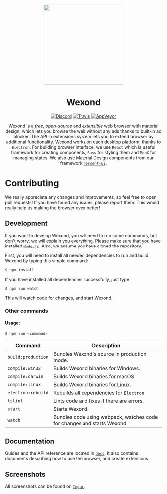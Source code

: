 <p align="center">
  <img src="https://wexond.nersent.tk/logo/wexond.png" width="256">
</p>

<div align="center">
  <h1>Wexond</h1>
  
  [![Discord](https://img.shields.io/discord/307605794680209409.svg?style=flat-square)](https://discord.gg/yAA8DdK)
  [![Travis](https://img.shields.io/travis/wexond/wexond.svg?style=flat-square)](https://travis-ci.org/wexond/wexond)
  [![AppVeyor](https://img.shields.io/appveyor/ci/Sential/wexond.svg?style=flat-square)](https://ci.appveyor.com/project/Sential/wexond)
  
  Wexond is a *free*, *open-source* and *extensible* web browser with material design, which lets you browse the web without any ads thanks to built-in ad blocker. The API in extensions system lets you to extend browser by additional functionality. Wexond works on each desktop platform, thanks to `Electron`. For building browser interface, we use `React` which is useful framework for creating components, `Sass` for styling them and `MobX` for managing states. We also use Material Design components from our framework [`nersent-ui`](https://github.com/nersent/nersent-ui).
</div>

# Contributing

We really appreciate any changes and improvements, so feel free to open pull requests! If you have found any issues, please report them. This would really help us making the browser even better!

## Development

If you want to develop Wexond, you will need to run some commands, but don't worry, we will explain you everything. Please make sure that you have installed [`Node.js`](https://nodejs.org/en/). Also, we assume you have cloned the repository.

First, you will need to install all needed dependencies to run and build Wexond by typing this simple command:

```bash
$ npm install
```

If you have installed all dependencies successfully, just type

```bash
$ npm run watch
```

This will watch code for changes, and start Wexond.

### Other commands

#### Usage:

```bash
$ npm run <command>
```

| Command              | Description                                                             |
|----------------------|-------------------------------------------------------------------------|
| `build:production`   | Bundles Wexond's source in production mode.                             |
| `compile:win32`      | Builds Wexond binaries for Windows.                                     |
| `compile:darwin`     | Builds Wexond binaries for macOS.                                       |
| `compile:linux`      | Builds Wexond binaries for Linux.                                       |
| `electron:rebuild`   | Rebuilds all dependencies for `Electron`.                               |
| `tslint`             | Lints code and fixes if there are errors.                               |
| `start`              | Starts Wexond.                                                          |
| `watch`              | Bundles code using webpack, watches code for changes and starts Wexond. |

## Documentation

Guides and the API reference are located in [`docs`](https://github.com/Nersent/Wexond/docs).
It also contains documents describing how to use the browser, and create extensions.

## Screenshots
All screenshots can be found on [`Imgur`](#).


